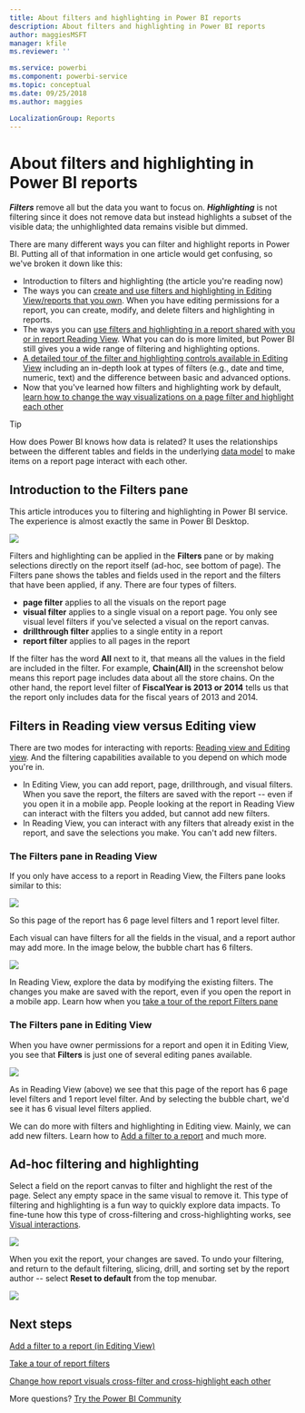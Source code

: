 ```yaml
---
title: About filters and highlighting in Power BI reports
description: About filters and highlighting in Power BI reports
author: maggiesMSFT
manager: kfile
ms.reviewer: ''

ms.service: powerbi
ms.component: powerbi-service
ms.topic: conceptual
ms.date: 09/25/2018
ms.author: maggies

LocalizationGroup: Reports
---
```

# About filters and highlighting in Power BI reports
***Filters*** remove all but the data you want to focus on.  ***Highlighting*** is not filtering since it does not remove data but instead highlights a subset of the visible data; the unhighlighted data remains visible but dimmed.

There are many different ways you can filter and highlight reports in Power BI. Putting all of that information in one article would get confusing, so we've broken it down like this:

* Introduction to filters and highlighting (the article you're reading now)
* The ways you can [create and use filters and highlighting in Editing View/reports that you own](power-bi-report-add-filter.md). When you have editing permissions for a report, you can create, modify, and delete filters and highlighting in reports.
* The ways you can [use filters and highlighting in a report shared with you or in report Reading View](consumer/end-user-reading-view.md). What you can do is more limited, but Power BI still gives you a wide range of filtering and highlighting options.  
* [A detailed tour of the filter and highlighting controls available in Editing View](consumer/end-user-report-filter.md) including an in-depth look at types of filters (e.g., date and time, numeric, text) and the difference between basic and advanced options.
* Now that you've learned how filters and highlighting work by default, [learn how to change the way visualizations on a page filter and highlight each other](consumer/end-user-interactions.md)

> [!TIP]
> How does Power BI knows how data is related?  It uses the relationships between the different tables and fields in the underlying [data model](https://support.office.com/article/Create-a-Data-Model-in-Excel-87e7a54c-87dc-488e-9410-5c75dbcb0f7b?ui=en-US&rs=en-US&ad=US) to make items on a report page interact with each other.
> 
> 

## Introduction to the Filters pane
 This article introduces you to filtering and highlighting in Power BI service. The experience is almost exactly the same in Power BI Desktop.  

![](media/power-bi-reports-filters-and-highlighting/power-bi-add-filter-reading-view.png)

Filters and highlighting can be applied in the **Filters** pane or by making selections directly on the report itself (ad-hoc, see bottom of page). The Filters pane shows the tables and fields used in the report and the filters that have been applied, if any. There are four types of filters.

- **page filter** applies to all the visuals on the report page     
- **visual filter** applies to a single visual on a report page. You only see visual level filters if you've selected a visual on the report canvas.    
- **drillthrough filter** applies to a single entity in a report    
- **report filter** applies to all pages in the report    

If the filter has the word **All** next to it, that means all the values in the field are included in the filter.  For example, **Chain(All)** in the screenshot below means this report page includes data about all the store chains.  On the other hand, the report level filter of **FiscalYear is 2013 or 2014** tells us that the report only includes data for the fiscal years of 2013 and 2014.

## Filters in Reading view versus Editing view
There are two modes for interacting with reports: [Reading view and Editing view](consumer/end-user-reading-view.md).  And the filtering capabilities available to you depend on which mode you're in.

* In Editing View, you can add report, page, drillthrough, and visual filters. When you save the report, the filters are saved with the report -- even if you open it in a mobile app. People looking at the report in Reading View can interact with the filters you added, but cannot add new filters.
* In Reading View, you can interact with any filters that already exist in the report, and save the selections you make. You can't add new filters.

### The Filters pane in Reading View
If you only have access to a report in Reading View, the Filters pane looks similar to this:

![](media/power-bi-reports-filters-and-highlighting/power-bi-filter-reading-view.png)

So this page of the report has 6 page level filters and 1 report level filter.

Each visual can have filters for all the fields in the visual, and a report author may add more. In the image below, the bubble chart has 6 filters.

![](media/power-bi-reports-filters-and-highlighting/power-bi-filter-visual-level.png)

In Reading View, explore the data by modifying the existing filters. The changes you make are saved with the report, even if you open the report in a mobile app. Learn how when you [take a tour of the report Filters pane](consumer/end-user-report-filter.md)

### The Filters pane in Editing View
When you have owner permissions for a report and open it in Editing View, you see that **Filters** is just one of several editing panes available.

![](media/power-bi-reports-filters-and-highlighting/power-bi-add-filter-editing-view.png)

As in Reading View (above) we see that this page of the report has 6 page level filters and 1 report level filter. And by selecting the bubble chart, we'd see it has 6 visual level filters applied.

We can do more with filters and highlighting in Editing view. Mainly, we can add new filters. Learn how to [Add a filter to a report](power-bi-report-add-filter.md) and much more.

## Ad-hoc filtering and highlighting
Select a field on the report canvas to filter and highlight the rest of the page. Select any empty space in the same visual to remove it. This type of filtering and highlighting is a fun way to quickly explore data impacts. To fine-tune how this type of cross-filtering and cross-highlighting works, see [Visual interactions](consumer/end-user-interactions.md).

![](media/power-bi-reports-filters-and-highlighting/power-bi-adhoc-filter.gif)

When you exit the report, your changes are saved. To undo your filtering, and return to the default filtering, slicing, drill, and sorting set by the report author -- select **Reset to default** from the top menubar.

![](media/power-bi-reports-filters-and-highlighting/power-bi-reset-to-default.png)

## Next steps
[Add a filter to a report (in Editing View)](power-bi-report-add-filter.md)

[Take a tour of report filters](consumer/end-user-report-filter.md)

[Change how report visuals cross-filter and cross-highlight each other](consumer/end-user-interactions.md)

More questions? [Try the Power BI Community](http://community.powerbi.com/)


